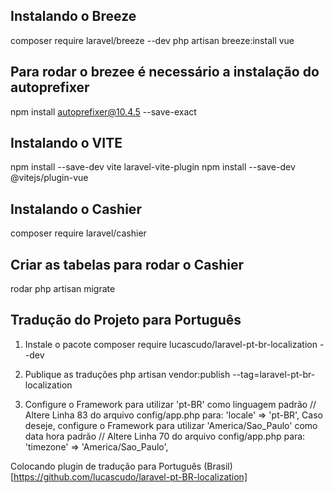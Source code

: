 ## Instalando o Breeze
composer require laravel/breeze --dev
php artisan breeze:install vue

## Para rodar o brezee é necessário a instalação do autoprefixer
npm install autoprefixer@10.4.5 --save-exact


## Instalando o VITE
npm install --save-dev vite laravel-vite-plugin
npm install --save-dev @vitejs/plugin-vue

## Instalando o Cashier
composer require laravel/cashier

## Criar as tabelas para rodar o Cashier
rodar php artisan migrate

## Tradução do Projeto para Português

1. Instale o pacote
composer require lucascudo/laravel-pt-br-localization --dev

2. Publique as traduções
php artisan vendor:publish --tag=laravel-pt-br-localization

3. Configure o Framework para utilizar 'pt-BR' como linguagem padrão
// Altere Linha 83 do arquivo config/app.php para:
'locale' => 'pt-BR',
Caso deseje, configure o Framework para utilizar 'America/Sao_Paulo' como data hora padrão
// Altere Linha 70 do arquivo config/app.php para:
'timezone' => 'America/Sao_Paulo',

Colocando plugin de tradução para Português (Brasil)
[https://github.com/lucascudo/laravel-pt-BR-localization]